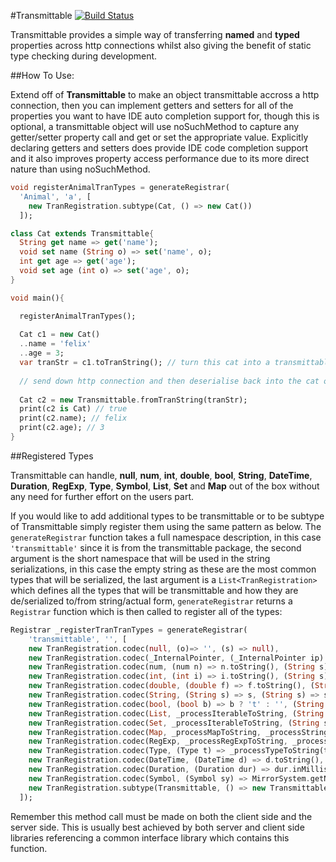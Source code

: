 #Transmittable [![Build Status](https://drone.io/github.com/0xor1/transmittable/status.png)](https://drone.io/github.com/0xor1/transmittable/latest)

Transmittable provides a simple way of transferring **named** and **typed**
properties across http connections whilst also giving the benefit of static type
checking during development.

##How To Use:

Extend off of **Transmittable** to make an object transmittable accross a http 
connection, then you can implement getters and setters for all of the properties
you want to have IDE auto completion support for, though this is optional, a transmittable
object will use noSuchMethod to capture any getter/setter property call and get or set the
appropriate value. Explicitly declaring getters and setters does provide IDE code completion
support and it also improves property access performance due to its more direct nature than
using noSuchMethod.

```dart
void registerAnimalTranTypes = generateRegistrar(
  'Animal', 'a', [
    new TranRegistration.subtype(Cat, () => new Cat())
  ]);

class Cat extends Transmittable{
  String get name => get('name');
  void set name (String o) => set('name', o);
  int get age => get('age');
  void set age (int o) => set('age', o);
}

void main(){

  registerAnimalTranTypes();
  
  Cat c1 = new Cat()
  ..name = 'felix'
  ..age = 3;
  var tranStr = c1.toTranString(); // turn this cat into a transmittable string
  
  // send down http connection and then deserialise back into the cat object
  
  Cat c2 = new Transmittable.fromTranString(tranStr);
  print(c2 is Cat) // true
  print(c2.name); // felix
  print(c2.age); // 3
}
```

##Registered Types

Transmittable can handle, **null**, **num**, **int**, **double**, **bool**, **String**, **DateTime**, **Duration**,
**RegExp**, **Type**, **Symbol**, **List**, **Set** and **Map** out of the box without any need for further 
effort on the users part.

If you would like to add additional types to be transmittable or to be subtype
of Transmittable simply register them using the same pattern as below. The `generateRegistrar`
function takes a full namespace description, in this case `'transmittable'` since it is from the 
transmittable package, the second argument is the short namespace that will be used in the string
serializations, in this case the empty string as these are the most common types that will be serialized,
the last argument is a `List<TranRegistration>` which defines all the types that
will be transmittable and how they are de/serialized to/from string/actual form, `generateRegistrar`
returns a `Registrar` function which is then called to register all of the types:

```dart
Registrar _registerTranTranTypes = generateRegistrar(
    'transmittable', '', [
    new TranRegistration.codec(null, (o)=> '', (s) => null),
    new TranRegistration.codec(_InternalPointer, (_InternalPointer ip) => ip._uniqueValueIndex.toString(), (String s) => new _InternalPointer(int.parse(s))),
    new TranRegistration.codec(num, (num n) => n.toString(), (String s) => num.parse(s)),
    new TranRegistration.codec(int, (int i) => i.toString(), (String s) => int.parse(s)),
    new TranRegistration.codec(double, (double f) => f.toString(), (String s) => double.parse(s)),
    new TranRegistration.codec(String, (String s) => s, (String s) => s),
    new TranRegistration.codec(bool, (bool b) => b ? 't' : '', (String s) => s == 't' ? true : false),
    new TranRegistration.codec(List, _processIterableToString, (String s) => _processStringBackToListOrSet(new List(), s)),
    new TranRegistration.codec(Set, _processIterableToString, (String s) => _processStringBackToListOrSet(new Set(), s)),
    new TranRegistration.codec(Map, _processMapToString, _processStringBackToMap),
    new TranRegistration.codec(RegExp, _processRegExpToString, _processStringBackToRegExp),
    new TranRegistration.codec(Type, (Type t) => _processTypeToString(t),(String s) => _tranCodecsByKey[s]._type),
    new TranRegistration.codec(DateTime, (DateTime d) => d.toString(), (String s) => DateTime.parse(s)),
    new TranRegistration.codec(Duration, (Duration dur) => dur.inMilliseconds.toString(), (String s) => new Duration(milliseconds: num.parse(s))),
    new TranRegistration.codec(Symbol, (Symbol sy) => MirrorSystem.getName(sy), (String s) => MirrorSystem.getSymbol(s)),
    new TranRegistration.subtype(Transmittable, () => new Transmittable())
  ]);
```
Remember this method call must be made on both the client side and the server
side. This is usually best achieved by both server and client side libraries
referencing a common interface library which contains this function. 